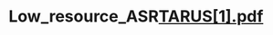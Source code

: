 # Low_resource_ASR[TARUS[1].pdf](https://github.com/G-VA/Low_resource_ASR/files/12240753/TARUS.1.pdf)
